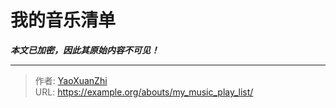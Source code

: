 # 我的音乐清单

***本文已加密，因此其原始内容不可见！***

---

> 作者: [YaoXuanZhi](https://github.com/YaoXuanZhi)  
> URL: https://example.org/abouts/my_music_play_list/  

